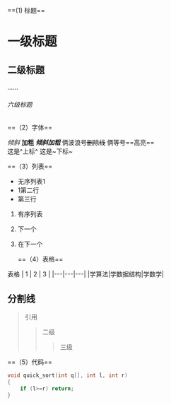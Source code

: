 ==(1) 标题==

# 一级标题

## 二级标题
......
###### 六级标题

==（2）字体==

*倾斜*   **加粗**   ***倾斜加粗***
俩波浪号~~删除线~~ 	俩等号==高亮==	
这是^上标^	这是~下标~

==（3）列表==

+ 无序列表1
+ 1第二行
+ 第三行

1. 有序列表

2. 下一个

3. 在下一个

   ==（4）表格==

表格 
| 1 | 2 | 3 |
|---|---|---|
|学算法|学数据结构|学数学|

分割线
---------------
>引用 
>>二级
>>>三级



==（5）代码==

```cpp
void quick_sort(int q[], int l, int r)
{
    if (l>=r) return;
}
```

